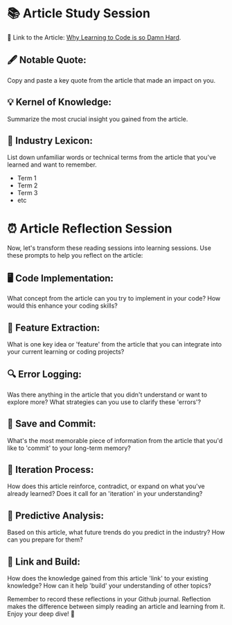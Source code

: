 # 📚 Article Study Session 

📑 Link to the Article: [Why Learning to Code is so Damn Hard](https://www.thinkful.com/blog/why-learning-to-code-is-so-damn-hard/).

## 🖋️ Notable Quote:
Copy and paste a key quote from the article that made an impact on you.

## 💡 Kernel of Knowledge:
Summarize the most crucial insight you gained from the article.

## 📝 Industry Lexicon:
List down unfamiliar words or technical terms from the article that you've learned and want to remember.

- Term 1
- Term 2
- Term 3
- etc

# ⏰ Article Reflection Session 

Now, let's transform these reading sessions into learning sessions. Use these prompts to help you reflect on the article:

## 🖥️ Code Implementation: 
What concept from the article can you try to implement in your code? How would this enhance your coding skills?

## 🧩 Feature Extraction: 
What is one key idea or 'feature' from the article that you can integrate into your current learning or coding projects?

## 🔍 Error Logging: 
Was there anything in the article that you didn't understand or want to explore more? What strategies can you use to clarify these 'errors'?

## 💾 Save and Commit: 
What's the most memorable piece of information from the article that you'd like to 'commit' to your long-term memory?

## 🔄 Iteration Process: 
How does this article reinforce, contradict, or expand on what you've already learned? Does it call for an 'iteration' in your understanding?

## 🔮 Predictive Analysis: 
Based on this article, what future trends do you predict in the industry? How can you prepare for them?

## 🔗 Link and Build: 
How does the knowledge gained from this article 'link' to your existing knowledge? How can it help 'build' your understanding of other topics?

Remember to record these reflections in your Github journal. Reflection makes the difference between simply reading an article and learning from it. Enjoy your deep dive! 🚀
